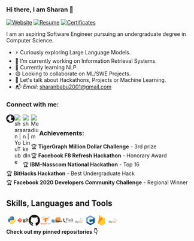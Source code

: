 ### Hi there, I am Sharan 👋

[![Website](https://img.shields.io/website?label=Portfolio&style=for-the-badge&url=https%3A%2F%2Fcodestackr.com)](https://sharan-babu.github.io) 
[![Resume](https://img.shields.io/website?label=Resume&style=for-the-badge&url=https%3A%2F%2Fcodestackr.com)](https://drive.google.com/file/d/1WiggB27Fvxaipq2EC4ULqpMA7OsxvlpL/view) 
[![Certificates](https://img.shields.io/website?label=Certificates&style=for-the-badge&url=https%3A%2F%2Fcodestackr.com)](https://drive.google.com/drive/folders/1UW60hjMCKVmR_2KxrkwtZi_4AgwU2ars?usp=sharing)

I am an aspiring Software Engineer pursuing an undergraduate degree in Computer Science.   
- ⚡ Curiously exploring Large Language Models.
- 🔭 I’m currently working on Information Retrieval Systems.
- 🌱 Currently learning NLP.
- :smile: Looking to collaborate on ML/SWE Projects.
- 💬 Let's talk about Hackathons, Projects or Machine Learning.
- :mailbox_with_mail:<i> Email</i>:  [sharanbabu2001@gmail.com](mailto:sharanbabu2001@gmail.com)
### Connect with me:

[<img align="left" alt="sharan-babu.github.io" width="22px" src="https://raw.githubusercontent.com/iconic/open-iconic/master/svg/globe.svg" />][website]
[<img align="left" alt="sharan | YouTube" width="22px" src="https://cdn.jsdelivr.net/npm/simple-icons@v3/icons/youtube.svg" />][youtube]
[<img align="left" alt="sharan | LinkedIn" width="22px" src="https://cdn.jsdelivr.net/npm/simple-icons@v3/icons/linkedin.svg" />][linkedin]
[<img align="left" alt="Medium" width="22px" src="https://cdn.jsdelivr.net/npm/simple-icons@v3/icons/medium.svg" />][medium]

[website]:https://sharan-babu.github.io
[webdevplaylist]:https://sharan-babu.github.io
[youtube]:https://www.youtube.com/channel/UC6rcxJf-GLoLT19PpYdL1mw
[linkedin]:https://www.linkedin.com/in/sharan-babu-39a757197/
[medium]:https://medium.com/@sharanbabu2001
[resume]:https://www.slideshare.net/BabuSharan1/sharan-babu-resume
<br>
### Achievements:
:trophy: <b>TigerGraph Million Dollar Challenge</b> - 3rd prize<br>
:trophy: <b>Facebook F8 Refresh Hackathon</b> - Honorary Award<br>
:trophy: <b>IBM-Nasscom National Hackathon</b> - Top 16<br>
:trophy: <b>BitHacks Hackathon</b> - Best Undergraduate Hack<br>
:trophy: <b>Facebook 2020 Developers Community Challenge</b> - Regional Winner
<br>
## Skills, Languages and Tools
[<img align="left" alt="Python" width="30px" src="https://raw.githubusercontent.com/github/explore/80688e429a7d4ef2fca1e82350fe8e3517d3494d/topics/python/python.png" />][website]
[<img align="left" alt="Git" width="30px" src="https://raw.githubusercontent.com/github/explore/80688e429a7d4ef2fca1e82350fe8e3517d3494d/topics/git/git.png" />][webdevplaylist]
[<img align="left" alt="GitHub" width="30px" src="https://raw.githubusercontent.com/github/explore/78df643247d429f6cc873026c0622819ad797942/topics/github/github.png" />][website]
[<img align="left" alt="GitHub" width="30px" src="https://raw.githubusercontent.com/github/explore/80688e429a7d4ef2fca1e82350fe8e3517d3494d/topics/tensorflow/tensorflow.png" />][website]
[<img align="left" alt="GitHub" width="30px" src="https://raw.githubusercontent.com/github/explore/80688e429a7d4ef2fca1e82350fe8e3517d3494d/topics/scikit-learn/scikit-learn.png" />][website]
[<img align="left" alt="GitHub" width="30px" src="https://raw.githubusercontent.com/github/explore/80688e429a7d4ef2fca1e82350fe8e3517d3494d/topics/flask/flask.png" />][website]
[<img align="left" alt="GitHub" width="30px" src="https://raw.githubusercontent.com/github/explore/80688e429a7d4ef2fca1e82350fe8e3517d3494d/topics/mysql/mysql.png" />][website]

[<img align="left" alt="GitHub" width="30px" src="https://raw.githubusercontent.com/github/explore/80688e429a7d4ef2fca1e82350fe8e3517d3494d/topics/c/c.png" />][website]
[<img align="left" alt="GitHub" width="30px" src="https://raw.githubusercontent.com/github/explore/80688e429a7d4ef2fca1e82350fe8e3517d3494d/topics/firebase/firebase.png" />][website]

[<img align="left" alt="GitHub" width="30px" src="https://raw.githubusercontent.com/github/explore/80688e429a7d4ef2fca1e82350fe8e3517d3494d/topics/mysql/mysql.png" />][website]
<br>
#### Check out my pinned repositories :point_down:
